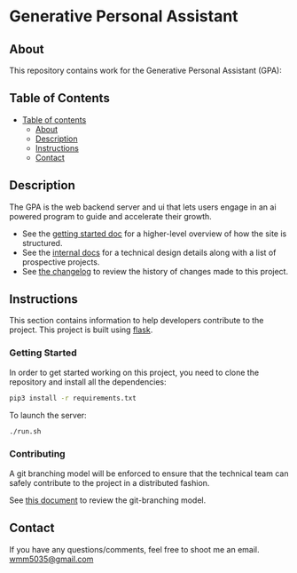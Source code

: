 # Generative Personal Assistant
## About
This repository contains work for the Generative Personal Assistant (GPA): 

## Table of Contents
- [Table of contents](#table-of-contents)
  * [About](#about)
  * [Description](#table-of-contents)
  * [Instructions](#instructions)
  * [Contact](#contact)

## Description
The GPA is the web backend server and ui that lets users engage in an ai powered program to guide and accelerate their growth.

- See the [getting started doc](./docs/GettingStarted.md) for a higher-level overview of how the site is structured.
- See the [internal docs](./docs/InternalDocs.md) for a technical design details along with a list of prospective projects.
- See [the changelog](CHANGELOG.md) to review the history of changes made to this project.

## Instructions
This section contains information to help developers contribute to the project. This project is built using [flask](https://flask.palletsprojects.com/en/3.0.x/).

### Getting Started
In order to get started working on this project, you need to clone the repository and install all the dependencies:

```bash
pip3 install -r requirements.txt
```

To launch the server:
```bash
./run.sh
```

### Contributing
A git branching model will be enforced to ensure that the technical team can safely contribute to the project in a distributed fashion.

See [this document](./docs/GitWorkflow.md) to review the git-branching model.

## Contact
If you have any questions/comments, feel free to shoot me an email.
[wmm5035@gmail.com](mailto:wmm5035@gmail.com) <br>

